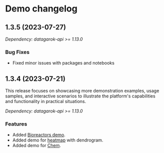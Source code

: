 # Demo changelog

## 1.3.5 (2023-07-27)

*Dependency: datagarok-api >= 1.13.0*

### Bug Fixes

* Fixed minor issues with packages and notebooks

## 1.3.4 (2023-07-21)

This release focuses on showcasing more demonstration examples, usage samples, and interactive scenarios to illustrate the platform's capabilities and functionality in practical situations.

*Dependency: datagarok-api >= 1.13.0*

### Features

* Added [Bioreactors demo](https://public.datagrok.ai/apps/Tutorials/Demo/Bioreactors).
* Added demo for [heatmap](https://public.datagrok.ai/apps/Tutorials/Demo/Visualization/General/Heatmap) with dendrogram.
* Added demo for [Chem](https://public.datagrok.ai/apps/Tutorials/Demo/Cheminformatics).
